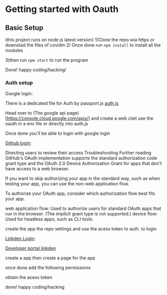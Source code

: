 # Getting started with Oauth


## Basic Setup
(this project runs on node js latest version)
1)Clone the repo wia https or downolad the files of covidm 
2) Once done run `npm install` to install all the modules 

3)then run `npm start` to run the program 

Done! happy coding/hacking!

### Auth setup

Google login:

There is a dedicated file for Auth by passport.js 
[auth.js](https://github.com/Covidm/Covidm/blob/master/auth.js)

Head over to (The google api page)[https://console.cloud.google.com/apis/]
and create a web cliet use the oauth in a env file or directly into auth.js

Once done you'll be able to login with google login 

[Github login](https://docs.github.com/en/developers/apps/building-oauth-apps/authorizing-oauth-apps): 

Directing users to review their access
Troubleshooting
Further reading
GitHub's OAuth implementation supports the standard authorization code grant type and the OAuth 2.0 Device Authorization Grant for apps that don't have access to a web browser.

If you want to skip authorizing your app in the standard way, such as when testing your app, you can use the non-web application flow.

To authorize your OAuth app, consider which authorization flow best fits your app.

web application flow: Used to authorize users for standard OAuth apps that run in the browser. (The implicit grant type is not supported.)
device flow: Used for headless apps, such as CLI tools.

create the app  the repo settings and use the acess token to auth. to login


[Linkden Login](https://docs.microsoft.com/en-us/linkedin/shared/authentication/authentication):

[Developer portal linkden](https://developer.linkedin.com/)


create a app then create a page for the app

once done add the following permissions

obtain the acess token 

done! happy coding/hacking
